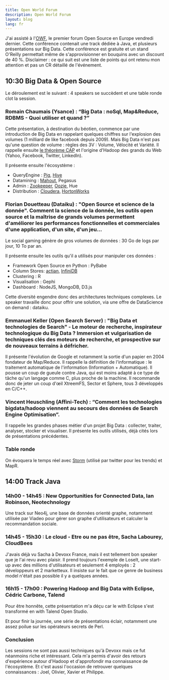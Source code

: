 ```yaml
---
title: Open World Forum
description: Open World Forum
layout: blog
lang: fr
---
```

J'ai assisté à l'[OWF](http://www.openworldforum.org/), le premier forum Open Source en Europe
vendredi dernier. Cette conférence contenait une track dédiée à Java, et plusieurs présentations sur
Big Data. Cette conférence est gratuite et un stand O'Reilly permettait même de s'approvisionner en
bouquins avec un discount de 40 %. Disclaimer : ce qui suit est une liste de points qui ont retenu
mon attention et pas un CR détaillé de l'événement.

## 10:30 Big Data & Open Source

Le déroulement est le suivant : 4 speakers se succèdent et une table ronde clot la session.

### Romain Chaumais (Ysance) : “Big Data : noSql, Map&Reduce, RDBMS - Quoi utiliser et quand ?”

Cette présentation, à destination du béotien, commence par une introduction de Big Data en rappelant
quelques chiffres sur l'explosion des volumes (1 milliard de like facebook depuis 2009). Mais Big
Data n'est pas qu'une question de volume : règles des 3V : Volume, Vélocité et Variété. Il rappelle
ensuite [le théorème CAP](http://en.wikipedia.org/wiki/CAP_theorem) et l'origine d'Hadoop des grands
du Web (Yahoo, Facebook, Twitter, LinkedIn).

Il présente ensuite l'écosystème :

-   QueryEngine : [Pig](http://pig.apache.org/), [Hive](http://hive.apache.org/)
-   Datamining : [Mahout](http://mahout.apache.org/), Pegasus
-   Admin : [Zookeeper](http://zookeeper.apache.org/), [Oozie](http://oozie.apache.org/), Hue
-   Distribution : [Cloudera](http://www.cloudera.com/), [HortonWorks](http://hortonworks.com/)

### Florian Douetteau (Dataiku) : "Open Source et science de la donnée". Comment la science de la donnée, les outils open source et la maîtrise de grands volumes permettent d'améliorer les performances fonctionnelles et commerciales d'une application, d'un site, d'un jeu…

Le social gaming génère de gros volumes de données : 30 Go de logs par jour, 10 To par an.

Il présente ensuite les outils qu'il a utilisés pour manipuler ces données :

-   Framework Open Source en Python : PyBabe
-   Column Stores: [actian](http://www.actian.com/), [InfiniDB](http://infinidb.org/)
-   Clustering : R
-   Visualisation : Gephi
-   Dashboard : NodeJS, MongoDB, D3.js

Cette diversité engendre donc des architectures techniques complexes. Le speaker travaille donc pour
offrir une solution, via une offre de DataScience on demand : dataiku.

### Emmanuel Keller (Open Search Server) : "Big Data et technologies de Search" - Le moteur de recherche, inspirateur technologique du Big Data ? Immersion et vulgarisation de techniques clés des moteurs de recherche, et prospective sur de nouveaux terrains à défricher.

Il présente l'évolution de Google et notamment la sortie d'un papier en 2004 fondateur de
Map/Reduce. Il rappelle la définition de l'informatique : le traitement automatique de l'information
(Information + Automatique). Il pousse un coup de gueule contre Java, qui est moins adapté à ce type
de tâche qu'un langage comme C, plus proche de la machine. Il recommande donc de jeter un coup
d'œil XtreemFS, Sector et Sphere, tous 3 développés en C/C++.

### Vincent Heuschling (Affini-Tech) : “Comment les technologies bigdata/hadoop viennent au secours des données de Search Engine Optimisation”.

Il rappelle les grandes phases métier d'un projet Big Data : collecter, traiter, analyser, stocker
et visualiser. Il présente les outils utilisés, déjà cités lors de présentations précédentes.

### Table ronde

On évoquera le temps réel avec [Storm](http://storm-project.net/) (utilisé par twitter pour les
trends) et MapR.

## 14:00 Track Java

### 14h00 - 14h45 : New Opportunities for Connected Data, Ian Robinson, Neotechnology

Une track sur Neo4j, une base de données orienté graphe, notamment utilisée par Viadeo pour gérer
son graphe d'utilisateurs et calculer la recommandation sociale.

### 14h45 - 15h30 : Le cloud - Etre ou ne pas être, Sacha Labourey, CloudBees

J'avais déjà vu Sacha à Devoxx France, mais il est tellement bon speaker que je l'ai revu avec
plaisir. Il prend toujours l'exemple de LoseIt, une start-up avec des millions d'utilisateurs et
seulement 4 employés : 2 développeurs et 2 marketteux. Il insiste sur le fait que ce genre de
business model n'était pas possible il y a quelques années.

### 16h15 - 17h00 : Powering Hadoop and Big Data with Eclipse, Cédric Carbone, Talend

Pour être honnête, cette présentation m'a déçu car le with Eclipse s'est transformé en with Talend
Open Studio.

Et pour finir la journée, une série de présentations éclair, notamment une assez poilue sur les
opérateurs secrets de Perl.

### Conclusion

Les sessions ne sont pas aussi techniques qu'à Devoxx mais ce fut néanmoins riche et intéressant.
Cela m'a permis d'avoir des retours d'expérience autour d'Hadoop et d'approfondir ma connaissance de
l'écosystème. Et c'est aussi l'occasion de retrouver quelques connaissances : Joel, Olivier, Xavier
et Philippe.
